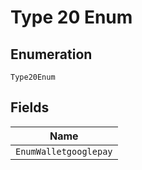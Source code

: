 
# Type 20 Enum

## Enumeration

`Type20Enum`

## Fields

| Name |
|  --- |
| `EnumWalletgooglepay` |

